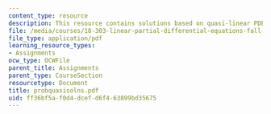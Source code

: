 ```yaml
---
content_type: resource
description: This resource contains solutions based on quasi-linear PDEs.
file: /media/courses/18-303-linear-partial-differential-equations-fall-2006/ff36bf5af0d4dcefd6f463899bd35675_probquasisolns.pdf
file_type: application/pdf
learning_resource_types:
- Assignments
ocw_type: OCWFile
parent_title: Assignments
parent_type: CourseSection
resourcetype: Document
title: probquasisolns.pdf
uid: ff36bf5a-f0d4-dcef-d6f4-63899bd35675
---
```

